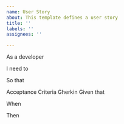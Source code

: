 ```yaml
---
name: User Story
about: This template defines a user story
title: ''
labels: ''
assignees: ''

---
```


As a developer

I need to 

So that

Acceptance Criteria
Gherkin
Given that

When

Then
